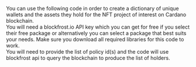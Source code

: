 You can use the following code in order to create a dictionary of unique wallets and the assets they hold for the NFT project of interest on Cardano blockchain.\
You will need a blockfrost.io API key which you can get for free if you select their free package or alternatively you can select a package that best suits your needs.
Make sure you download all required libraries for this code to work.\
You will need to provide the list of policy id(s) and the code will use blockfrost api to query the blockchain to produce the list of holders.
